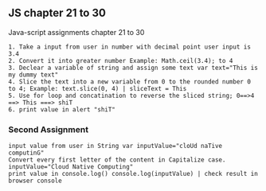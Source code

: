 ## JS chapter 21 to 30

   Java-script assignments chapter 21 to 30

    1. Take a input from user in number with decimal point user input is 3.4
    2. Convert it into greater number Example: Math.ceil(3.4); to 4
    3. Declear a variable of string and assign some text var text="This is my dummy text"
    4. Slice the text into a new variable from 0 to the rounded number 0 to 4; Example: text.slice(0, 4) | sliceText = This
    5. Use for loop and concatination to reverse the sliced string; 0==>4 ==> This ===> shiT
    6. print value in alert "shiT"


  
### Second Assignment

    input value from user in String var inputValue="cloUd naTive computinG"
    Convert every first letter of the content in Capitalize case. inputValue="Cloud Native Computing"
    print value in console.log() console.log(inputValue) | check result in browser console
